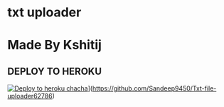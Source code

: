 # txt uploader

# Made By Kshitij


## DEPLOY TO HEROKU


[![Deploy to heroku chacha](https://www.herokucdn.com/deploy/button.svg)](https://dashboard.heroku.com/new?template=[)](https://github.com/Sandeep9450/Txt-file-uploader62786)
